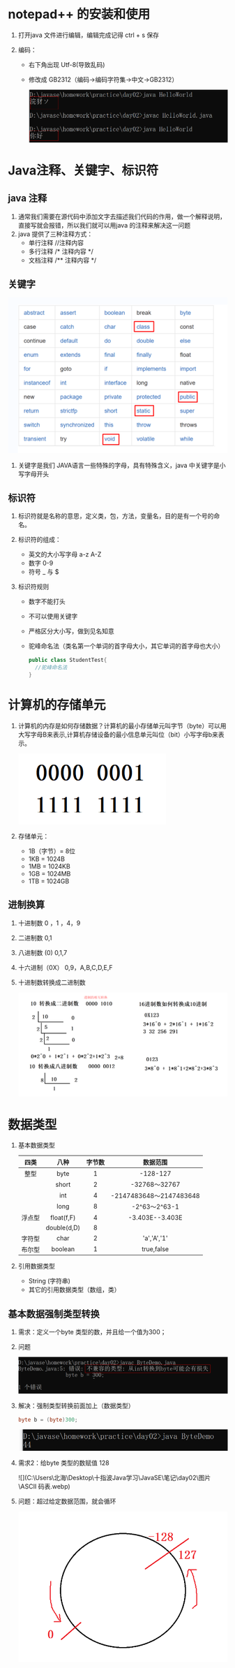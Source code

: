 # notepad++ 的安装和使用

1. 打开java 文件进行编辑，编辑完成记得 ctrl + s 保存

2. 编码：

   - 右下角出现 Utf-8(导致乱码)

   - 修改成 GB2312（编码->编码字符集->中文->GB2312）

     ![image-20220305134734090](../picture-master/static/image-20220305134734090.png)

# Java注释、关键字、标识符

## java 注释

1. 通常我们需要在源代码中添加文字去描述我们代码的作用，做一个解释说明，直接写就会报错，所以我们就可以用java 的注释来解决这一问题
2. java 提供了三种注释方式：
   - 单行注释  //注释内容
   - 多行注释 /* 注释内容 */
   - 文档注释 /** 注释内容 */

## 关键字

![image-20220305140547701](../picture-master/static/image-20220305140547701.png)

1. 关键字是我们 JAVA语言一些特殊的字母，具有特殊含义，java 中关键字是小写字母开头



## 标识符

1. 标识符就是名称的意思，定义类，包，方法，变量名，目的是有一个号的命名。

2. 标识符的组成：

   - 英文的大小写字母 a-z A-Z
   - 数字 0-9
   - 符号 _ 与 $

3. 标识符规则

   - 数字不能打头

   - 不可以使用关键字

   - 严格区分大小写，做到见名知意

   - 驼峰命名法（类名第一个单词的首字母大小，其它单词的首字母也大小）

     ```java
     public class StudentTest{
       //驼峰命名法  
     }
     ```

     

# 计算机的存储单元

1. 计算机的内存是如何存储数据？计算机的最小存储单元叫字节（byte）可以用大写字母B来表示,计算机存储设备的最小信息单元叫位（bit）小写字母b来表示。

   ![image-20220305145045254](../picture-master/static/image-20220305145045254.png)

2. 存储单元：

   - 1B（字节）= 8位
   - 1KB = 1024B
   - 1MB = 1024KB
   - 1GB = 1024MB
   - 1TB = 1024GB

## 进制换算

1. 十进制数 0 ，1 ，4，9

2. 二进制数 0,1

3. 八进制数 (0) 0,1,7

4. 十六进制（0X） 0,9，A,B,C,D,E,F

5. 十进制数转换成二进制数

   ![image-20220305150528061](../picture-master/static/image-20220305150528061.png)

# 数据类型

1. 基本数据类型

   |  四类  |    八种     | 字节数 |        数据范围         |
   | :----: | :---------: | :----: | :---------------------: |
   |  整型  |    byte     |   1    |        -128-127         |
   |        |    short    |   2    |      -32768～32767      |
   |        |     int     |   4    | -2147483648～2147483648 |
   |        |    long     |   8    |      -2^63～2^63-1      |
   | 浮点型 | float(f,F)  |   4    |     -3.403E--3.403E     |
   |        | double(d,D) |   8    |                         |
   | 字符型 |    char     |   2    |       'a','A','1'       |
   | 布尔型 |   boolean   |   1    |       true,false        |

   

2. 引用数据类型
   - String (字符串)
   - 其它的引用数据类型（数组，类）

## 基本数据强制类型转换

1. 需求：定义一个byte 类型的数，并且给一个值为300；

2. 问题

   ![image-20220305164005821](../picture-master/static/image-20220305164005821.png)

3. 解决：强制类型转换前面加上（数据类型）

   ```java
   byte b = (byte)300;
   ```

   ![image-20220305164131467](../picture-master/static/image-20220305164131467.png)

4. 需求2：给byte 类型的数赋值 128

   ![](C:\Users\北海\Desktop\十指波Java学习\JavaSE\笔记\day02\图片\ASCII 码表.webp)

5. 问题：超过给定数据范围，就会循环

   ![image-20220305164424159](../picture-master/static/image-20220305164424159.png)